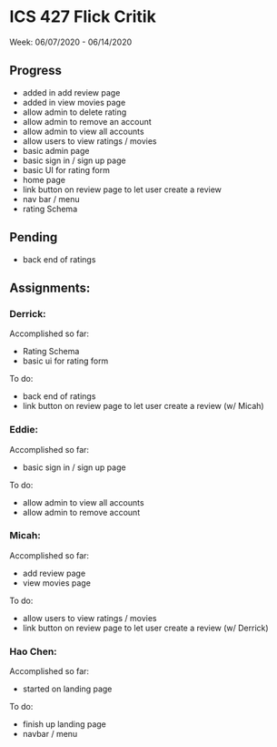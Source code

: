 # ICS 427 Flick Critik
Week: 06/07/2020 - 06/14/2020

## Progress
- added in add review page
- added in view movies page
- allow admin to delete rating
- allow admin to remove an account
- allow admin to view all accounts
- allow users to view ratings / movies
- basic admin page
- basic sign in / sign up page
- basic UI for rating form
- home page
- link button on review page to let user create a review
- nav bar / menu
- rating Schema

## Pending
- back end of ratings

## Assignments:

### Derrick:

Accomplished so far:
- Rating Schema
- basic ui for rating form

To do:
- back end of ratings
- link button on review page to let user create a review (w/ Micah)

### Eddie: 

Accomplished so far:
- basic sign in / sign up page

To do: 
- allow admin to view all accounts
- allow admin to remove account

### Micah: 

Accomplished so far:
- add review page
- view movies page

To do:
- allow users to view ratings / movies
- link button on review page to let user create a review (w/ Derrick)

### Hao Chen: 

Accomplished so far:
- started on landing page

To do: 

- finish up landing page
- navbar / menu

